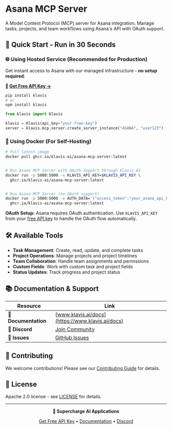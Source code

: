 # Asana MCP Server

A Model Context Protocol (MCP) server for Asana integration. Manage tasks, projects, and team workflows using Asana's API with OAuth support.

## 🚀 Quick Start - Run in 30 Seconds

### 🌐 Using Hosted Service (Recommended for Production)

Get instant access to Asana with our managed infrastructure - **no setup required**:

**🔗 [Get Free API Key →](https://www.klavis.ai/home/api-keys)**

```bash
pip install klavis
# or
npm install klavis
```

```python
from klavis import Klavis

klavis = Klavis(api_key="your-free-key")
server = klavis.mcp_server.create_server_instance("ASANA", "user123")
```

### 🐳 Using Docker (For Self-Hosting)

```bash
# Pull latest image
docker pull ghcr.io/klavis-ai/asana-mcp-server:latest


# Run Asana MCP Server with OAuth Support through Klavis AI
docker run -p 5000:5000 -e KLAVIS_API_KEY=$KLAVIS_API_KEY \
  ghcr.io/klavis-ai/asana-mcp-server:latest


# Run Asana MCP Server (no OAuth support)
docker run -p 5000:5000 -e AUTH_DATA='{"access_token":"your_asana_api_key_here"}' \
  ghcr.io/klavis-ai/asana-mcp-server:latest
```

**OAuth Setup:** Asana requires OAuth authentication. Use `KLAVIS_API_KEY` from your [free API key](https://www.klavis.ai/home/api-keys) to handle the OAuth flow automatically.

## 🛠️ Available Tools

- **Task Management**: Create, read, update, and complete tasks
- **Project Operations**: Manage projects and project timelines
- **Team Collaboration**: Handle team assignments and permissions
- **Custom Fields**: Work with custom task and project fields
- **Status Updates**: Track progress and project status

## 📚 Documentation & Support

| Resource | Link |
|----------|------|
| **📖 Documentation** | [www.klavis.ai/docs](https://www.klavis.ai/docs) |
| **💬 Discord** | [Join Community](https://discord.gg/p7TuTEcssn) |
| **🐛 Issues** | [GitHub Issues](https://github.com/klavis-ai/klavis/issues) |

## 🤝 Contributing

We welcome contributions! Please see our [Contributing Guide](../../CONTRIBUTING.md) for details.

## 📜 License

Apache 2.0 license - see [LICENSE](../../LICENSE) for details.

---

<div align="center">
  <p><strong>🚀 Supercharge AI Applications </strong></p>
  <p>
    <a href="https://www.klavis.ai">Get Free API Key</a> •
    <a href="https://www.klavis.ai/docs">Documentation</a> •
    <a href="https://discord.gg/p7TuTEcssn">Discord</a>
  </p>
</div>
